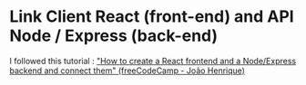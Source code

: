 # Link Client React (front-end) and API Node / Express (back-end)

I followed this tutorial : ["How to create a React frontend and a Node/Express backend and connect them" (freeCodeCamp - João Henrique)](https://www.freecodecamp.org/news/create-a-react-frontend-a-node-express-backend-and-connect-them-together-c5798926047c/)
